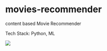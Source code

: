 # movies-recommender

content based Movie Recommender 

Tech Stack: Python, ML  

<image src='./app-image' />

